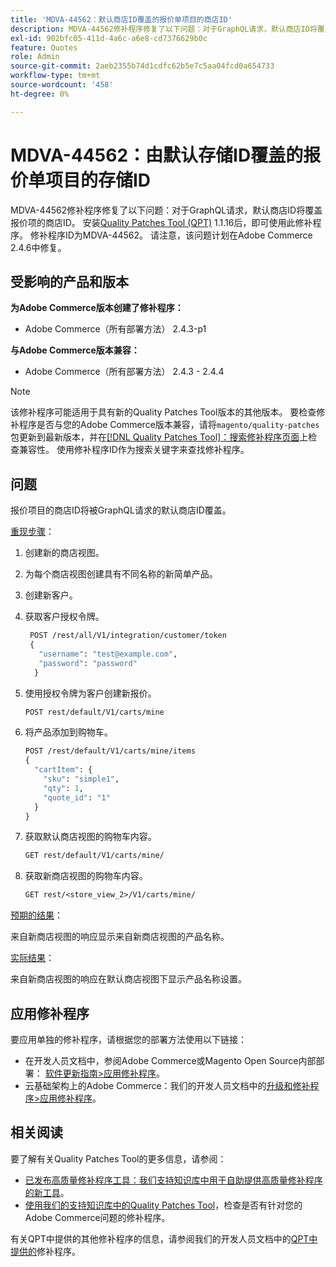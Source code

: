 ```yaml
---
title: 'MDVA-44562：默认商店ID覆盖的报价单项目的商店ID'
description: MDVA-44562修补程序修复了以下问题：对于GraphQL请求，默认商店ID将覆盖报价项的商店ID。 安装[Quality Patches Tool (QPT)](/help/announcements/adobe-commerce-announcements/magento-quality-patches-released-new-tool-to-self-serve-quality-patches.md) 1.1.16后，即可使用此修补程序。 修补程序ID为MDVA-44562。 请注意，该问题计划在Adobe Commerce 2.4.6中修复。
exl-id: 902bfc05-411d-4a6c-a6e8-cd7376629b0c
feature: Quotes
role: Admin
source-git-commit: 2aeb2355b74d1cdfc62b5e7c5aa04fcd0a654733
workflow-type: tm+mt
source-wordcount: '458'
ht-degree: 0%

---
```


# MDVA-44562：由默认存储ID覆盖的报价单项目的存储ID

MDVA-44562修补程序修复了以下问题：对于GraphQL请求，默认商店ID将覆盖报价项的商店ID。 安装[Quality Patches Tool (QPT)](/help/announcements/adobe-commerce-announcements/magento-quality-patches-released-new-tool-to-self-serve-quality-patches.md) 1.1.16后，即可使用此修补程序。 修补程序ID为MDVA-44562。 请注意，该问题计划在Adobe Commerce 2.4.6中修复。

## 受影响的产品和版本

**为Adobe Commerce版本创建了修补程序：**

* Adobe Commerce（所有部署方法） 2.4.3-p1

**与Adobe Commerce版本兼容：**

* Adobe Commerce（所有部署方法） 2.4.3 - 2.4.4

>[!NOTE]
>
>该修补程序可能适用于具有新的Quality Patches Tool版本的其他版本。 要检查修补程序是否与您的Adobe Commerce版本兼容，请将`magento/quality-patches`包更新到最新版本，并在[[!DNL Quality Patches Tool]：搜索修补程序页面](https://experienceleague.adobe.com/tools/commerce-quality-patches/index.html)上检查兼容性。 使用修补程序ID作为搜索关键字来查找修补程序。

## 问题

报价项目的商店ID将被GraphQL请求的默认商店ID覆盖。

<u>重现步骤</u>：

1. 创建新的商店视图。
1. 为每个商店视图创建具有不同名称的新简单产品。
1. 创建新客户。
1. 获取客户授权令牌。

   ```GraphQL
    POST /rest/all/V1/integration/customer/token
    {
      "username": "test@example.com",
      "password": "password"
     }
   ```

1. 使用授权令牌为客户创建新报价。

   ```GraphQL
   POST rest/default/V1/carts/mine
   ```

1. 将产品添加到购物车。

   ```GraphQL
   POST /rest/default/V1/carts/mine/items
   {
     "cartItem": {
       "sku": "simple1",
       "qty": 1,
       "quote_id": "1"
     }
   }
   ```

1. 获取默认商店视图的购物车内容。

   ```GraphQL
   GET rest/default/V1/carts/mine/
   ```

1. 获取新商店视图的购物车内容。

   ```GraphQL
   GET rest/<store_view_2>/V1/carts/mine/
   ```

<u>预期的结果</u>：

来自新商店视图的响应显示来自新商店视图的产品名称。

<u>实际结果</u>：

来自新商店视图的响应在默认商店视图下显示产品名称设置。

## 应用修补程序

要应用单独的修补程序，请根据您的部署方法使用以下链接：

* 在开发人员文档中，参阅Adobe Commerce或Magento Open Source内部部署： [软件更新指南>应用修补程序](https://experienceleague.adobe.com/en/docs/commerce-operations/tools/quality-patches-tool/usage)。
* 云基础架构上的Adobe Commerce：我们的开发人员文档中的[升级和修补程序>应用修补程序](https://experienceleague.adobe.com/en/docs/commerce-cloud-service/user-guide/develop/upgrade/apply-patches)。

## 相关阅读

要了解有关Quality Patches Tool的更多信息，请参阅：

* [已发布高质量修补程序工具：我们支持知识库中用于自助提供高质量修补程序的新工具](/help/announcements/adobe-commerce-announcements/magento-quality-patches-released-new-tool-to-self-serve-quality-patches.md)。
* [使用我们的支持知识库中的Quality Patches Tool](/help/support-tools/patches-available-in-qpt-tool/check-patch-for-magento-issue-with-magento-quality-patches.md)，检查是否有针对您的Adobe Commerce问题的修补程序。

有关QPT中提供的其他修补程序的信息，请参阅我们的开发人员文档中的[QPT中提供的](https://experienceleague.adobe.com/tools/commerce-quality-patches/index.html)修补程序。
